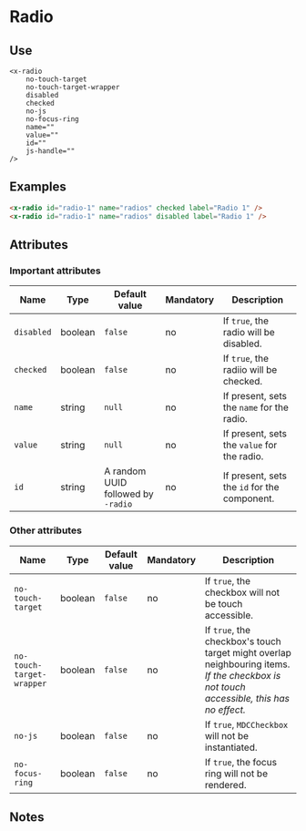 # Radio

## Use

```
<x-radio
    no-touch-target
    no-touch-target-wrapper
    disabled
    checked
    no-js
    no-focus-ring
    name=""
    value=""
    id=""
    js-handle=""
/>
```

## Examples

```html
<x-radio id="radio-1" name="radios" checked label="Radio 1" />
<x-radio id="radio-1" name="radios" disabled label="Radio 1" />
```

## Attributes

### Important attributes

| Name       | Type    | Default value                      | Mandatory | Description                                  |
|------------|---------|------------------------------------|-----------|----------------------------------------------|
| `disabled` | boolean | `false`                            | no        | If `true`, the radio will be disabled.       |
| `checked`  | boolean | `false`                            | no        | If `true`, the radiio will be checked.       |
| `name`     | string  | `null`                             | no        | If present, sets the `name` for the radio.   |
| `value`    | string  | `null`                             | no        | If present, sets the `value` for the radio.  |
| `id`       | string  | A random UUID followed by `-radio` | no        | If present, sets the `id` for the component. |

### Other attributes

| Name                      | Type    | Default value | Mandatory | Description                                                                                                                             |
|---------------------------|---------|---------------|-----------|-----------------------------------------------------------------------------------------------------------------------------------------|
| `no-touch-target`         | boolean | `false`       | no        | If `true`, the checkbox will not be touch accessible.                                                                                   |
| `no-touch-target-wrapper` | boolean | `false`       | no        | If `true`, the checkbox's touch target might overlap neighbouring items. *If the checkbox is not touch accessible, this has no effect.* |
| `no-js`                   | boolean | `false`       | no        | If `true`, `MDCCheckbox` will not be instantiated.                                                                                      |
| `no-focus-ring`           | boolean | `false`       | no        | If `true`, the focus ring will not be rendered.                                                                                         |

## Notes
